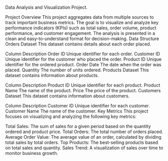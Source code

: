 Data Analysis and Visualization Project.

Project Overview
This project aggregates data from multiple sources to track important business metrics. The goal is to visualize and analyze key performance indicators (KPIs) such as total sales, order volume, product performance, and customer engagement. The analysis is presented in a clean and easy-to-understand format for decision-making.
Data Structure
Orders Dataset
This dataset contains details about each order placed.

Column	Description
Order ID	Unique identifier for each order.
Customer ID	Unique identifier for the customer who placed the order.
Product ID	Unique identifier for the ordered product.
Order Date	The date when the order was placed.
Quantity	The number of units ordered.
Products Dataset
This dataset contains information about products.

Column	Description
Product ID	Unique identifier for each product.
Product Name	The name of the product.
Price	The price of the product.
Customers Dataset
This dataset contains information about customers.

Column	Description
Customer ID	Unique identifier for each customer.
Customer Name	The name of the customer.
Key Metrics
This project focuses on visualizing and analyzing the following key metrics:

Total Sales: The sum of sales for a given period based on the quantity ordered and product price.
Total Orders: The total number of orders placed.
Average Order Value: The average value of an order, calculated by dividing total sales by total orders.
Top Products: The best-selling products based on total sales and quantity.
Sales Trend: A visualization of sales over time to monitor business growth.
